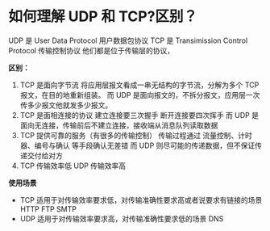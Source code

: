 # 如何理解 UDP 和 TCP?区别？

UDP 是 User Data Protocol 用户数据包协议
TCP 是 Transimission Control Protocol 传输控制协议
他们都是位于传输层的协议，

**区别：**

1. TCP 是面向字节流 将应用层报文看成一串无结构的字节流，分解为多个 TCP 报文，在目的地重新组装。
   而 UDP 是面向报文的，不拆分报文，应用层一次传多少报文他就发多少报文。
2. TCP 是面相连接的协议 建立连接要三次握手 断开连接要四次挥手
   而 UDP 是面向无连接，传输前后不建立连接，接收端从消息队列读取数据
3. TCP 提供可靠的服务（有很多的传输控制） 传输过程通过 流量控制、计时器、编号与确认 等手段确认无差错
   而 UDP 则尽可能的传递数据，但不保证传递交付给对方
4. TCP 传输效率低 UDP 传输效率高

**使用场景**

- TCP 适用于对传输效率要求低，对传输准确性要求高或者说要求有链接的场景 HTTP FTP SMTP
- UDP 适用于对传输效率要求高，对传输准确性要求低的场景 DNS
